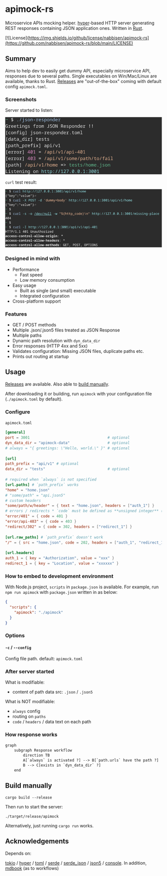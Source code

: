 # apimock-rs

Microservice APIs mocking helper. [hyper](https://hyper.rs/)-based HTTP server generating REST responses containing JSON application ones. Written in [Rust](https://www.rust-lang.org/).

[![License](https://img.shields.io/github/license/nabbisen/apimock-rs](https://github.com/nabbisen/apimock-rs/blob/main/LICENSE)

## Summary

Aims to help dev to easily get dummy API, especially microservice API, responses due to several paths.
Single executables on Win/Mac/Linux are available, thanks to Rust. [Releases](../../releases) are "out-of-the-box" coming with default config `apimock.toml`.

### Screenshots

Server started to listen:

![server starts](.docs-assets/demo-01.png)

`curl` test result:

![server responds](.docs-assets/demo-02.png)

### Designed in mind with

- Performance
    - Fast speed
    - Low memory consumption
- Easy usage
    - Built as single (and small) executable
    - Integrated configuration
- Cross-platform support

### Features

- GET / POST methods
- Multiple .json/.json5 files treated as JSON Response
- Multiple paths
- Dynamic path resolution with `dyn_data_dir`
- Error responses (HTTP 4xx and 5xx)
- Validates configuration: Missing JSON files, duplicate paths etc.
- Prints out routing at startup

## Usage

[Releases](../../releases) are available. Also able to [build manually](#build-manually).

After downloading it or building, run `apimock` with your configuration file (`./apimock.toml` by default).

### Configure

`apimock.toml`

```toml
[general]
port = 3001                                   # optional
dyn_data_dir = "apimock-data"                 # optional
# always = "{ greetings: \"Hello, world.\" }" # optional

[url]
path_prefix = "api/v1" # optional
data_dir = "tests"                            # optional

# required when `always` is not specified
[url.paths] # `path_prefix` works
"home" = "home.json"
# "some/path" = "api.json5"
# custom headers
"some/path/w/header" = { text = "home.json", headers = ["auth_1"] }
# errors / redirects * `code` must be defined as **unsigned integer** (instead of String)
"error/401" = { code = 401 }
"error/api-403" = { code = 403 }
"redirect/302" = { code = 302, headers = ["redirect_1"] }

[url.raw_paths] # `path_prefix` doesn't work
"/" = { src = "home.json", code = 202, headers = ["auth_1", "redirect_1"] }

[url.headers]
auth_1 = { key = "Authorization", value = "xxx" }
redirect_1 = { key = "Location", value = "xxxxxx" }
```

### How to embed to development environment

With Node.js project, `scripts` in `package.json` is available.
For example, run `npm run apimock` with `package.json` written in as below:

```json
{
  "scripts": {
    "apimock": "./apimock"
  }
}
```

### Options

#### `-c` / `--config`

Config file path.
default: `apimock.toml`

### After server started

What is modifiable:

- content of path data src: `.json` / `.json5`

What is NOT modifiable:

- `always` config
- routing on `paths`
- `code` / `headers` / data text on each path

### How response works

```mermaid
graph
    subgraph Response workflow
        direction TB
        A[`always` is activated ?] --> B[`path.urls` have the path ?]
        B --> C[exists in `dyn_data_dir` ?]
    end
```

## Build manually

```
cargo build --release
```

Then run to start the server:

```
./target/release/apimock
```

Alternatively, just running `cargo run` works.

## Acknowledgements

Depends on:

[tokio](https://github.com/tokio-rs/tokio) / [hyper](https://hyper.rs/) / [toml](https://github.com/toml-rs/toml) / [serde](https://serde.rs/) / [serde_json](https://github.com/serde-rs/json) / [json5](https://github.com/callum-oakley/json5-rs) / [console](https://github.com/console-rs/console). In addition, [mdbook](https://github.com/rust-lang/mdBook) (as to workflows)

